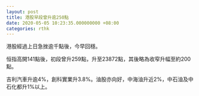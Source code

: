 ```yaml
---
layout: post
title: 港股早段曾升逾250點
date: 2020-05-05 10:23:35.000000000 +08:00
categories: rthk
---
```


港股經過上日急挫逾千點後，今早回穩。

恒指高開141點後，初段曾升259點，升至23872點，其後略為收窄升幅至約200點。

吉利汽車升逾4%，創科實業升3.8%。油股亦向好，中海油升近2%，中石油及中石化都升1%以上。
